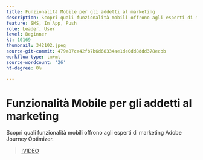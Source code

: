 ```yaml
---
title: Funzionalità Mobile per gli addetti al marketing
description: Scopri quali funzionalità mobili offrono agli esperti di marketing Adobe Journey Optimizer.
feature: SMS, In App, Push
role: Leader, User
level: Beginner
kt: 10169
thumbnail: 342102.jpeg
source-git-commit: 479a87ca42fb7b6d68334ae1de0dd8ddd378ecbb
workflow-type: tm+mt
source-wordcount: '26'
ht-degree: 0%

---
```



# Funzionalità Mobile per gli addetti al marketing

Scopri quali funzionalità mobili offrono agli esperti di marketing Adobe Journey Optimizer.

>[!VIDEO](https://video.tv.adobe.com/v/342102?quality=12&learn=on)

